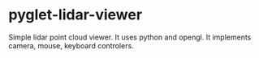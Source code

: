 # pyglet-lidar-viewer
Simple lidar point cloud viewer. It uses python and opengl. It implements camera, mouse, keyboard controlers.
